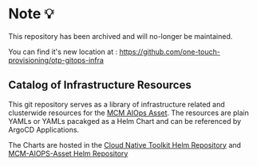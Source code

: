 # Note 💡

This repository has been archived and will no-longer be maintained.

You can find it's new location at : https://github.com/one-touch-provisioning/otp-gitops-infra

## Catalog of Infrastructure Resources

This git repository serves as a library of infrastructure related and clusterwide resources for the [MCM AIOps Asset](https://github.com/apac-mcm-aiops-asset/mcm-aiops-gitops).  The resources are plain YAMLs or YAMLs pacakged as a Helm Chart and can be referenced by ArgoCD Applications.  

The Charts are hosted in the [Cloud Native Toolkit Helm Repository](https://github.com/cloud-native-toolkit/toolkit-charts) and [MCM-AIOPS-Asset Helm Repository](https://github.com/apac-mcm-aiops-asset/mcm-aiops-asset-charts)


